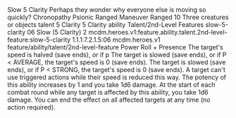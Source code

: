 <ability>
  <name>Slow</name>
  <cost>5 Clarity</cost>
  <flavor>Perhaps they wonder why everyone else is moving so quickly?</flavor>
  <keywords>
    <keyword>Chronopathy</keyword>
    <keyword>Psionic</keyword>
    <keyword>Ranged</keyword>
  </keywords>
  <type>Maneuver</type>
  <distance>Ranged 10</distance>
  <target>Three creatures or objects</target>
  <metadata>
    <class>talent</class>
    <cost>5 Clarity</cost>
    <cost_amount>5</cost_amount>
    <cost_resource>Clarity</cost_resource>
    <feature_type>ability</feature_type>
    <file_dpath>Talent/2nd-Level Features</file_dpath>
    <item_id>slow-5-clarity</item_id>
    <item_index>06</item_index>
    <item_name>Slow (5 Clarity)</item_name>
    <level>2</level>
    <scc>mcdm.heroes.v1:feature.ability.talent.2nd-level-feature:slow-5-clarity</scc>
    <scdc>1.1.1:7.2.1.5:06</scdc>
    <source>mcdm.heroes.v1</source>
    <type>feature/ability/talent/2nd-level-feature</type>
  </metadata>
  <effects>
    <effect type="roll">
      <roll>Power Roll + Presence</roll>
      <t1>The target&apos;s speed is halved (save ends), or if p</t1>
      <t2>The target is slowed (save ends), or if P &lt; AVERAGE, the target&apos;s speed is 0 (save ends).</t2>
      <t3>The target is slowed (save ends), or if P &lt; STRONG, the target&apos;s speed is 0 (save ends).</t3>
    </effect>
    <effect type="mundane">A target can&apos;t use triggered actions while their speed is reduced this way.</effect>
    <effect type="mundane" name="Strained">The potency of this ability increases by 1 and you take 1d6 damage. At the start of each combat round while any target is affected by this ability, you take 1d6 damage. You can end the effect on all affected targets at any time (no action required).</effect>
  </effects>
</ability>
